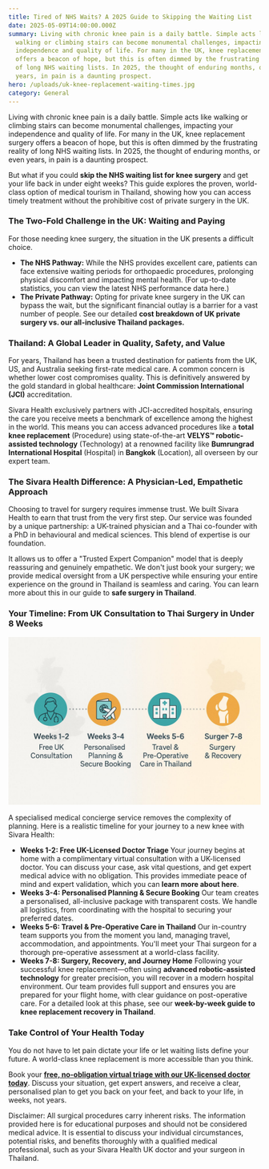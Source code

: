 ```yaml
---
title: Tired of NHS Waits? A 2025 Guide to Skipping the Waiting List
date: 2025-05-09T14:00:00.000Z
summary: Living with chronic knee pain is a daily battle. Simple acts like
  walking or climbing stairs can become monumental challenges, impacting your
  independence and quality of life. For many in the UK, knee replacement surgery
  offers a beacon of hope, but this is often dimmed by the frustrating reality
  of long NHS waiting lists. In 2025, the thought of enduring months, or even
  years, in pain is a daunting prospect.
hero: /uploads/uk-knee-replacement-waiting-times.jpg
category: General
---
```

Living with chronic knee pain is a daily battle. Simple acts like walking or climbing stairs can become monumental challenges, impacting your independence and quality of life. For many in the UK, knee replacement surgery offers a beacon of hope, but this is often dimmed by the frustrating reality of long NHS waiting lists. In 2025, the thought of enduring months, or even years, in pain is a daunting prospect.

But what if you could **skip the NHS waiting list for knee surgery** and get your life back in under eight weeks? This guide explores the proven, world-class option of medical tourism in Thailand, showing how you can access timely treatment without the prohibitive cost of private surgery in the UK.

### **The Two-Fold Challenge in the UK: Waiting and Paying**

For those needing knee surgery, the situation in the UK presents a difficult choice.

* **The NHS Pathway:** While the NHS provides excellent care, patients can face extensive waiting periods for orthopaedic procedures, prolonging physical discomfort and impacting mental health. (For up-to-date statistics, you can view the latest NHS performance data here.)
* **The Private Pathway:** Opting for private knee surgery in the UK can bypass the wait, but the significant financial outlay is a barrier for a vast number of people. See our detailed **cost breakdown of UK private surgery vs. our all-inclusive Thailand packages.**

### **Thailand: A Global Leader in Quality, Safety, and Value**

For years, Thailand has been a trusted destination for patients from the UK, US, and Australia seeking first-rate medical care. A common concern is whether lower cost compromises quality. This is definitively answered by the gold standard in global healthcare: **Joint Commission International (JCI)** accreditation.

Sivara Health exclusively partners with JCI-accredited hospitals, ensuring the care you receive meets a benchmark of excellence among the highest in the world. This means you can access advanced procedures like a **total knee replacement** (Procedure) using state-of-the-art **VELYS™ robotic-assisted technology** (Technology) at a renowned facility like **Bumrungrad International Hospital** (Hospital) in **Bangkok** (Location), all overseen by our expert team.

### **The Sivara Health Difference: A Physician-Led, Empathetic Approach**

Choosing to travel for surgery requires immense trust. We built Sivara Health to earn that trust from the very first step. Our service was founded by a unique partnership: a UK-trained physician and a Thai co-founder with a PhD in behavioural and medical sciences. This blend of expertise is our foundation.

It allows us to offer a "Trusted Expert Companion" model that is deeply reassuring and genuinely empathetic. We don't just book your surgery; we provide medical oversight from a UK perspective while ensuring your entire experience on the ground in Thailand is seamless and caring. You can learn more about this in our guide to **safe surgery in Thailand**.

### **Your Timeline: From UK Consultation to Thai Surgery in Under 8 Weeks**

![sivara health timeline](/uploads/sivara-health-timeline.jpg "sivara health timeline")

A specialised medical concierge service removes the complexity of planning. Here is a realistic timeline for your journey to a new knee with Sivara Health:

* **Weeks 1-2: Free UK-Licensed Doctor Triage** Your journey begins at home with a complimentary virtual consultation with a UK-licensed doctor. You can discuss your case, ask vital questions, and get expert medical advice with no obligation. This provides immediate peace of mind and expert validation, which you can **learn more about here**.
* **Weeks 3-4: Personalised Planning & Secure Booking** Our team creates a personalised, all-inclusive package with transparent costs. We handle all logistics, from coordinating with the hospital to securing your preferred dates.
* **Weeks 5-6: Travel & Pre-Operative Care in Thailand** Our in-country team supports you from the moment you land, managing travel, accommodation, and appointments. You'll meet your Thai surgeon for a thorough pre-operative assessment at a world-class facility.
* **Weeks 7-8: Surgery, Recovery, and Journey Home** Following your successful knee replacement—often using **advanced robotic-assisted technology** for greater precision, you will recover in a modern hospital environment. Our team provides full support and ensures you are prepared for your flight home, with clear guidance on post-operative care. For a detailed look at this phase, see our **week-by-week guide to knee replacement recovery in Thailand**.

### **Take Control of Your Health Today**

You do not have to let pain dictate your life or let waiting lists define your future. A world-class knee replacement is more accessible than you think.

Book your **[free, no-obligation virtual triage with our UK-licensed doctor today](https://sivara.health/#consultation)**. Discuss your situation, get expert answers, and receive a clear, personalised plan to get you back on your feet, and back to your life, in weeks, not years.

Disclaimer: All surgical procedures carry inherent risks. The information provided here is for educational purposes and should not be considered medical advice. It is essential to discuss your individual circumstances, potential risks, and benefits thoroughly with a qualified medical professional, such as your Sivara Health UK doctor and your surgeon in Thailand.
